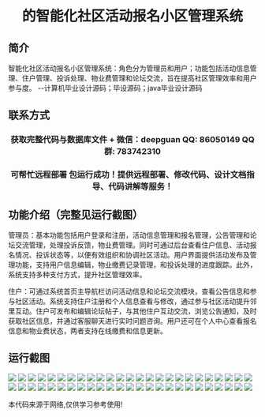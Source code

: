 <p><h1 align="center">的智能化社区活动报名小区管理系统</h1></p>

## 简介
智能化社区活动报名小区管理系统：角色分为管理员和用户；功能包括活动信息管理、住户管理、投诉处理、物业费管理和论坛交流，旨在提高社区管理效率和用户参与度。    --计算机毕业设计源码；毕设源码；java毕业设计源码


## 联系方式
<p><h3 align="center">获取完整代码与数据库文件 + 微信：deepguan QQ: 86050149 QQ群: 783742310</h3></p>
<p><h3 align="center">可帮忙远程部署 包运行成功！提供远程部署、修改代码、设计文档指导、代码讲解等服务！</h3></p>

## 功能介绍（完整见运行截图）
管理员：基本功能包括用户登录和注册，活动信息管理和报名管理，公告管理和论坛交流管理，处理投诉反馈，物业费管理。同时可通过后台查看住户信息、活动报名情况、投诉状态等，以便有效组织和协调社区活动。用户界面提供活动发布及管理功能，支持用户信息编辑，物业缴费记录管理，和投诉处理的进度跟踪。此外，系统支持多种支付方式，提升社区管理效率。

住户：可通过系统首页主导航栏访问活动信息和论坛交流模块，查看公告信息和参与社区活动。系统支持住户注册和个人信息查看与修改，通过参与社区活动提升邻里互动。住户可发布和编辑论坛帖子，与其他住户互动交流，浏览公告通知，及时获取社区信息，并通过客服聊天进行实时问题咨询。用户还可在个人中心查看报名信息和物业费状态，两者支持在线缴费和信息更新。


## 运行截图
![](img/001.jpg)
![](img/002.jpg)
![](img/003.jpg)
![](img/004.jpg)
![](img/005.jpg)
![](img/006.jpg)
![](img/007.jpg)
![](img/008.jpg)
![](img/009.jpg)
![](img/010.jpg)
![](img/011.jpg)
![](img/012.jpg)
![](img/013.jpg)
![](img/014.jpg)
![](img/015.jpg)
![](img/016.jpg)
![](img/017.jpg)
![](img/018.jpg)
![](img/019.jpg)
![](img/020.jpg)
![](img/021.jpg)
![](img/022.jpg)
![](img/023.jpg)
![](img/024.jpg)
![](img/025.jpg)
![](img/026.jpg)
![](img/027.jpg)
![](img/028.jpg)
![](img/029.jpg)
![](img/030.jpg)
![](img/031.jpg)
![](img/032.jpg)
![](img/033.jpg)
![](img/034.jpg)
![](img/035.jpg)
![](img/036.jpg)
![](img/037.jpg)
![](img/038.jpg)
![](img/039.jpg)
![](img/040.jpg)
![](img/041.jpg)
![](img/042.jpg)
![](img/043.jpg)
![](img/044.jpg)
![](img/045.jpg)
![](img/046.jpg)
![](img/047.jpg)
![](img/048.jpg)
![](img/049.jpg)
![](img/050.jpg)

<p>本代码来源于网络,仅供学习参考使用!</p>
